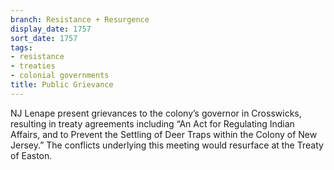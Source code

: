 ```yaml
---
branch: Resistance + Resurgence
display_date: 1757
sort_date: 1757
tags:
- resistance
- treaties
- colonial governments
title: Public Grievance
---
```


﻿NJ Lenape present grievances to the colony’s governor in Crosswicks, resulting in treaty agreements including “An Act for Regulating Indian Affairs, and to Prevent the Settling of Deer Traps within the Colony of New Jersey.” The conflicts underlying this meeting would resurface at the Treaty of Easton.